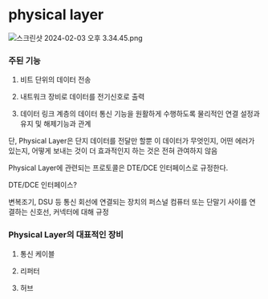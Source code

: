 # physical layer

![스크린샷 2024-02-03 오후 3.34.45.png](physical%20layer%2078415d9e3b624dab80a15a4be65ea8f8/%25E1%2584%2589%25E1%2585%25B3%25E1%2584%258F%25E1%2585%25B3%25E1%2584%2585%25E1%2585%25B5%25E1%2586%25AB%25E1%2584%2589%25E1%2585%25A3%25E1%2586%25BA_2024-02-03_%25E1%2584%258B%25E1%2585%25A9%25E1%2584%2592%25E1%2585%25AE_3.34.45.png)

### 주된 기능

1) 비트 단위의 데이터 전송

2) 내트워크 장비로 데이터를 전기신호로 출력

3) 데이터 링크 계층의 데이터 통신 기능을 원활하게 수행하도록 물리적인 연결 설정과 유지 및 해제기능과 관계

단, Physical Layer은 단지 데이터를 전달만 할뿐 이 데이터가 무엇인지, 어떤 에러가 있는지, 어떻게 보내는 것이 더 효과적인지 하는 것은 전혀 관여하지 않음

Physical Layer에 관련되는 프로토콜은 DTE/DCE 인터페이스로 규정한다. 

DTE/DCE 인터페이스?

변복조기, DSU 등 통신 회선에 연결되는 장치의 퍼스널 컴퓨터 또는 단말기 사이를 연결하는 신호선, 커넥터에 대해 규정

### Physical Layer의 대표적인 장비

1) 통신 케이블

2) 리퍼터

3) 허브